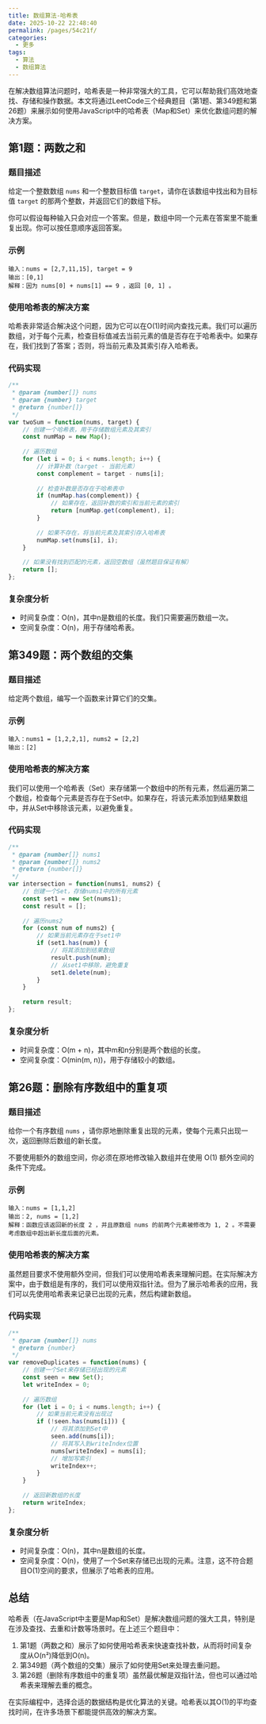 ```yaml
---
title: 数组算法-哈希表
date: 2025-10-22 22:48:40
permalink: /pages/54c21f/
categories:
  - 更多
tags:
  - 算法
  - 数组算法
---
```

在解决数组算法问题时，哈希表是一种非常强大的工具，它可以帮助我们高效地查找、存储和操作数据。本文将通过LeetCode三个经典题目（第1题、第349题和第26题）来展示如何使用JavaScript中的哈希表（Map和Set）来优化数组问题的解决方案。

## 第1题：两数之和

### 题目描述
给定一个整数数组 `nums` 和一个整数目标值 `target`，请你在该数组中找出和为目标值 `target` 的那两个整数，并返回它们的数组下标。

你可以假设每种输入只会对应一个答案。但是，数组中同一个元素在答案里不能重复出现。你可以按任意顺序返回答案。

### 示例
```
输入：nums = [2,7,11,15], target = 9
输出：[0,1]
解释：因为 nums[0] + nums[1] == 9 ，返回 [0, 1] 。
```

### 使用哈希表的解决方案
哈希表非常适合解决这个问题，因为它可以在O(1)时间内查找元素。我们可以遍历数组，对于每个元素，检查目标值减去当前元素的值是否存在于哈希表中。如果存在，我们找到了答案；否则，将当前元素及其索引存入哈希表。

### 代码实现
```javascript
/**
 * @param {number[]} nums
 * @param {number} target
 * @return {number[]}
 */
var twoSum = function(nums, target) {
    // 创建一个哈希表，用于存储数组元素及其索引
    const numMap = new Map();
    
    // 遍历数组
    for (let i = 0; i < nums.length; i++) {
        // 计算补数（target - 当前元素）
        const complement = target - nums[i];
        
        // 检查补数是否存在于哈希表中
        if (numMap.has(complement)) {
            // 如果存在，返回补数的索引和当前元素的索引
            return [numMap.get(complement), i];
        }
        
        // 如果不存在，将当前元素及其索引存入哈希表
        numMap.set(nums[i], i);
    }
    
    // 如果没有找到匹配的元素，返回空数组（虽然题目保证有解）
    return [];
};
```

### 复杂度分析
- 时间复杂度：O(n)，其中n是数组的长度。我们只需要遍历数组一次。
- 空间复杂度：O(n)，用于存储哈希表。

## 第349题：两个数组的交集

### 题目描述
给定两个数组，编写一个函数来计算它们的交集。

### 示例
```
输入：nums1 = [1,2,2,1], nums2 = [2,2]
输出：[2]
```

### 使用哈希表的解决方案
我们可以使用一个哈希表（Set）来存储第一个数组中的所有元素，然后遍历第二个数组，检查每个元素是否存在于Set中。如果存在，将该元素添加到结果数组中，并从Set中移除该元素，以避免重复。

### 代码实现
```javascript
/**
 * @param {number[]} nums1
 * @param {number[]} nums2
 * @return {number[]}
 */
var intersection = function(nums1, nums2) {
    // 创建一个Set，存储nums1中的所有元素
    const set1 = new Set(nums1);
    const result = [];
    
    // 遍历nums2
    for (const num of nums2) {
        // 如果当前元素存在于set1中
        if (set1.has(num)) {
            // 将其添加到结果数组
            result.push(num);
            // 从set1中移除，避免重复
            set1.delete(num);
        }
    }
    
    return result;
};
```

### 复杂度分析
- 时间复杂度：O(m + n)，其中m和n分别是两个数组的长度。
- 空间复杂度：O(min(m, n))，用于存储较小的数组。

## 第26题：删除有序数组中的重复项

### 题目描述
给你一个有序数组 `nums` ，请你原地删除重复出现的元素，使每个元素只出现一次，返回删除后数组的新长度。

不要使用额外的数组空间，你必须在原地修改输入数组并在使用 O(1) 额外空间的条件下完成。

### 示例
```
输入：nums = [1,1,2]
输出：2, nums = [1,2]
解释：函数应该返回新的长度 2 ，并且原数组 nums 的前两个元素被修改为 1, 2 。不需要考虑数组中超出新长度后面的元素。
```

### 使用哈希表的解决方案
虽然题目要求不使用额外空间，但我们可以使用哈希表来理解问题。在实际解决方案中，由于数组是有序的，我们可以使用双指针法。但为了展示哈希表的应用，我们可以先使用哈希表来记录已出现的元素，然后构建新数组。

### 代码实现
```javascript
/**
 * @param {number[]} nums
 * @return {number}
 */
var removeDuplicates = function(nums) {
    // 创建一个Set来存储已经出现的元素
    const seen = new Set();
    let writeIndex = 0;
    
    // 遍历数组
    for (let i = 0; i < nums.length; i++) {
        // 如果当前元素没有出现过
        if (!seen.has(nums[i])) {
            // 将其添加到Set中
            seen.add(nums[i]);
            // 将其写入到writeIndex位置
            nums[writeIndex] = nums[i];
            // 增加写索引
            writeIndex++;
        }
    }
    
    // 返回新数组的长度
    return writeIndex;
};
```

### 复杂度分析
- 时间复杂度：O(n)，其中n是数组的长度。
- 空间复杂度：O(n)，使用了一个Set来存储已出现的元素。注意，这不符合题目O(1)空间的要求，但展示了哈希表的应用。

## 总结

哈希表（在JavaScript中主要是Map和Set）是解决数组问题的强大工具，特别是在涉及查找、去重和计数等场景时。在上述三个题目中：

1. 第1题（两数之和）展示了如何使用哈希表来快速查找补数，从而将时间复杂度从O(n²)降低到O(n)。
2. 第349题（两个数组的交集）展示了如何使用Set来处理去重问题。
3. 第26题（删除有序数组中的重复项）虽然最优解是双指针法，但也可以通过哈希表来理解去重的概念。

在实际编程中，选择合适的数据结构是优化算法的关键。哈希表以其O(1)的平均查找时间，在许多场景下都能提供高效的解决方案。